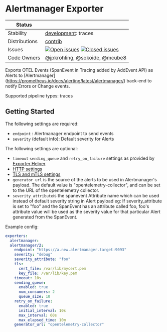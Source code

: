 # Alertmanager Exporter
<!-- status autogenerated section -->
| Status        |           |
| ------------- |-----------|
| Stability     | [development]: traces   |
| Distributions | [contrib] |
| Issues        | [![Open issues](https://img.shields.io/github/issues-search/open-telemetry/opentelemetry-collector-contrib?query=is%3Aissue%20is%3Aopen%20label%3Aexporter%2Falertmanager%20&label=open&color=orange&logo=opentelemetry)](https://github.com/open-telemetry/opentelemetry-collector-contrib/issues?q=is%3Aopen+is%3Aissue+label%3Aexporter%2Falertmanager) [![Closed issues](https://img.shields.io/github/issues-search/open-telemetry/opentelemetry-collector-contrib?query=is%3Aissue%20is%3Aclosed%20label%3Aexporter%2Falertmanager%20&label=closed&color=blue&logo=opentelemetry)](https://github.com/open-telemetry/opentelemetry-collector-contrib/issues?q=is%3Aclosed+is%3Aissue+label%3Aexporter%2Falertmanager) |
| [Code Owners](https://github.com/open-telemetry/opentelemetry-collector-contrib/blob/main/CONTRIBUTING.md#becoming-a-code-owner)    | [@jpkrohling](https://www.github.com/jpkrohling), [@sokoide](https://www.github.com/sokoide), [@mcube8](https://www.github.com/mcube8) |

[development]: https://github.com/open-telemetry/opentelemetry-collector#development
[contrib]: https://github.com/open-telemetry/opentelemetry-collector-releases/tree/main/distributions/otelcol-contrib
<!-- end autogenerated section -->

Exports OTEL Events (SpanEvent in Tracing added by AddEvent API) as Alerts to [Alertmanager] (https://prometheus.io/docs/alerting/latest/alertmanager/) back-end to notify Errors or Change events.

Supported pipeline types: traces

## Getting Started

The following settings are required:

- `endpoint` : Alertmanager endpoint to send events
- `severity` (default info): Default severity for Alerts


The following settings are optional:

- `timeout` `sending_queue` and `retry_on_failure` settings as provided by [Exporter Helper](https://github.com/open-telemetry/opentelemetry-collector/tree/main/exporter/exporterhelper#configuration)
- [HTTP settings](https://github.com/open-telemetry/opentelemetry-collector/blob/main/config/confighttp/README.md)
- [TLS and mTLS settings](https://github.com/open-telemetry/opentelemetry-collector/blob/main/config/configtls/README.md)
- `generator_url` is the source of the alerts to be used in Alertmanager's payload. The default value is "opentelemetry-collector", and can be set to the URL of the opentelemetry collector.
- `severity_attribute`is the spanevent Attribute name which can be used instead of default severity string in Alert payload
   eg: If severity_attribute is set to "foo" and the SpanEvent has an attribute called foo, foo's attribute value will be used as the severity value for that particular Alert generated from the SpanEvent.



Example config:

```yaml
exporters:
  alertmanager:
  alertmanager/2:
    endpoint: "https://a.new.alertmanager.target:9093"
    severity: "debug"
    severity_attribute: "foo"
    tls:
      cert_file: /var/lib/mycert.pem
      key_file: /var/lib/key.pem
    timeout: 10s
    sending_queue:
      enabled: true
      num_consumers: 2
      queue_size: 10
    retry_on_failure:
      enabled: true
      initial_interval: 10s
      max_interval: 60s
      max_elapsed_time: 10m
    generator_url: "opentelemetry-collector"
```